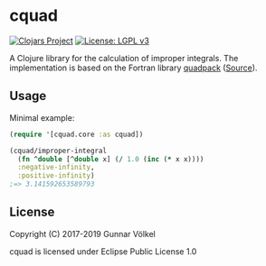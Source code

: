 # cquad

[![Clojars Project](https://img.shields.io/clojars/v/cquad.svg)](https://clojars.org/cquad)
[![License: LGPL v3](https://img.shields.io/badge/License-EPL%20v1.0-blue.svg)](http://www.gnu.org/licenses/lgpl-3.0)

A Clojure library for the calculation of improper integrals.
The implementation is based on the Fortran library [quadpack](https://people.sc.fsu.edu/~jburkardt/f_src/quadpack_double/quadpack_double.html) ([Source](https://people.sc.fsu.edu/~jburkardt/f_src/quadpack_double/quadpack_double.f90)).

## Usage

Minimal example:

```clojure
(require '[cquad.core :as cquad])

(cquad/improper-integral
  (fn ^double [^double x] (/ 1.0 (inc (* x x))))
  :negative-infinity,
  :positive-infinity)
;=> 3.141592653589793
```


## License

Copyright (C) 2017-2019 Gunnar Völkel

cquad is licensed under Eclipse Public License 1.0
